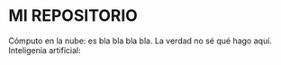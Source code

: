 <!-- https://www.markdownguide.org/basic-syntax/ -->
# MI REPOSITORIO

Cómputo en la nube: es bla bla bla bla. 
La verdad no sé qué hago aquí. 
Inteligenia artificial: 
